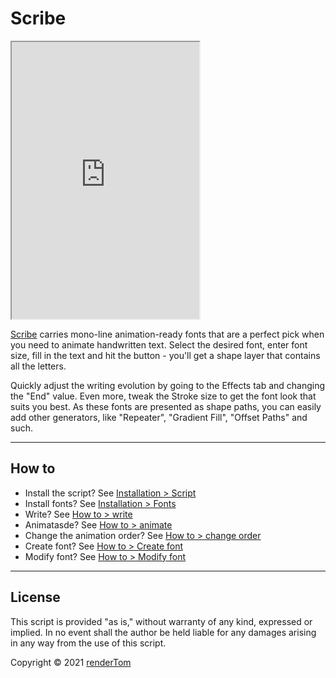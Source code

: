 # Scribe

<iframe height="443" src="https://www.youtube.com/embed/a8OpH5gvo-Y" allowfullscreen></iframe>

[Scribe](https://aescripts.com/scribe/) carries mono-line animation-ready fonts that are a perfect pick when you need to animate handwritten text. Select the desired font, enter font size, fill in the text and hit the button - you'll get a shape layer that contains all the letters.

Quickly adjust the writing evolution by going to the Effects tab and changing the "End" value. Even more, tweak the Stroke size to get the font look that suits you best. As these fonts are presented as shape paths, you can easily add other generators, like "Repeater", "Gradient Fill", "Offset Paths" and such.

---

## How to

- Install the script? See [Installation > Script](introduction/installation.md#script)
- Install fonts? See [Installation > Fonts](introduction/installation.md#fonts)
- Write? See [How to > write](how-to/write.md)
- Animatasde? See [How to > animate](how-to/animate.md)
- Change the animation order? See [How to > change order](how-to/reorder)
- Create font? See [How to > Create font](how-to/create)
- Modify font? See [How to > Modify font](how-to/modify)

---

## License

This script is provided "as is," without warranty of any kind, expressed or implied. In no event shall the author be held liable for any damages arising in any way from the use of this script.

Copyright © 2021 [renderTom](mailto:tomas@rendertom.com)
